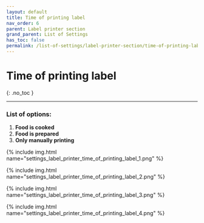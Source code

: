 ```yaml
---
layout: default
title: Time of printing label
nav_order: 6
parent: Label printer section
grand_parent: List of Settings
has_toc: false
permalink: /list-of-settings/label-printer-section/time-of-printing-label
---
```


# Time of printing label
{: .no_toc }

---

### List of options:
1. **Food is cooked**
1. **Food is prepared**
1. **Only manually printing**

{% include img.html name="settings_label_printer_time_of_printing_label_1.png" %}

{% include img.html name="settings_label_printer_time_of_printing_label_2.png" %}

{% include img.html name="settings_label_printer_time_of_printing_label_3.png" %}

{% include img.html name="settings_label_printer_time_of_printing_label_4.png" %}
